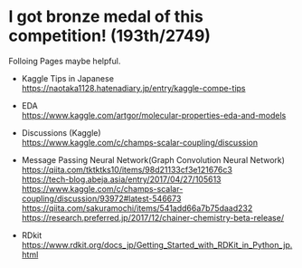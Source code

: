 # I got bronze medal of this competition! (193th/2749)   

Folloing Pages maybe helpful.  

- Kaggle Tips in Japanese  
https://naotaka1128.hatenadiary.jp/entry/kaggle-compe-tips

- EDA  
https://www.kaggle.com/artgor/molecular-properties-eda-and-models

- Discussions (Kaggle)  
https://www.kaggle.com/c/champs-scalar-coupling/discussion

- Message Passing Neural Network(Graph Convolution Neural Network)  
https://qiita.com/tktktks10/items/98d21133cf3e121676c3  
https://tech-blog.abeja.asia/entry/2017/04/27/105613  
https://www.kaggle.com/c/champs-scalar-coupling/discussion/93972#latest-546673  
https://qiita.com/sakuramochi/items/541add66a7b75daad232  
https://research.preferred.jp/2017/12/chainer-chemistry-beta-release/  

- RDkit  
https://www.rdkit.org/docs_jp/Getting_Started_with_RDKit_in_Python_jp.html  


